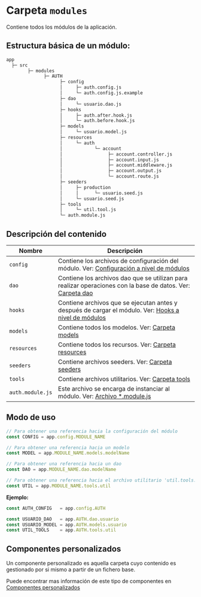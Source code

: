 # Carpeta `modules`

Contiene todos los módulos de la aplicación.

## Estructura básica de un módulo:

```txt
app
  ├─ src
        ├─ modules
              ├─ AUTH
                    ├─ config
                    │     ├─ auth.config.js
                    │     └─ auth.config.js.example
                    ├─ dao
                    │     └─ usuario.dao.js
                    ├─ hooks
                    │     ├─ auth.after.hook.js
                    │     └─ auth.before.hook.js
                    ├─ models
                    │     └─ usuario.model.js
                    ├─ resources
                    │     └─ auth
                    │            └─ account
                    │                 ├─ account.controller.js
                    │                 ├─ account.input.js
                    │                 ├─ account.middleware.js
                    │                 ├─ account.output.js
                    │                 └─ account.route.js
                    ├─ seeders
                    │     ├─ production
                    │     │      └─ usuario.seed.js
                    │     └─ usuario.seed.js
                    ├─ tools
                    │     └─ util.tool.js
                    └─ auth.module.js
```

## Descripción del contenido

| Nombre           | Descripción                                                                                                  |
| ---------------- | ------------------------------------------------------------------------------------------------------------ |
| `config`           | Contiene los archivos de configuración del módulo. Ver: [Configuración a nivel de módulos](./doc/config#configuracion-a-nivel-de-modulos)                                                                       |
| `dao`            | Contiene los archivos dao que se utilizan para realizar operaciones con la base de datos. Ver: [Carpeta dao](./doc/dao#carpeta-dao) |
| `hooks`   | Contiene archivos que se ejecutan antes y después de cargar el módulo. Ver: [Hooks a nivel de módulos](./doc/hooks#hooks-a-nivel-de-los-modulos)                                                   |
| `models`         | Contiene todos los modelos. Ver: [Carpeta models](./doc/models#carpeta-models) |
| `resources`      | Contiene todos los recursos. Ver: [Carpeta resources](./doc/resources#carpeta-resources) |
| `seeders`        | Contiene archivos seeders. Ver: [Carpeta seeders](./doc/seeders#carpeta-seeders) |
| `tools`          | Contiene archivos utilitarios. Ver: [Carpeta tools](./doc/tools#carpeta-tools) |
| `auth.module.js` | Este archivo se encarga de instanciar al módulo. Ver: [Archivo *.module.js](./doc/module#archivos-modulejs) |

## Modo de uso

```js
// Para obtener una referencia hacia la configuración del módulo
const CONFIG = app.config.MODULE_NAME

// Para obtener una referencia hacia un modelo
const MODEL = app.MODULE_NAME.models.modelName

// Para obtener una referencia hacia un dao
const DAO = app.MODULE_NAME.dao.modelName

// Para obtener una referencia hacia el archivo utilitario 'util.tools.js'
const UTIL = app.MODULE_NAME.tools.util
```

**Ejemplo:**

```js
const AUTH_CONFIG   = app.config.AUTH

const USUARIO_DAO   = app.AUTH.dao.usuario
const USUARIO_MODEL = app.AUTH.models.usuario
const UTIL_TOOLS    = app.AUTH.tools.util
```

## Componentes personalizados

Un componente personalizado es aquella carpeta cuyo contenido es gestionado por si mismo a partir de un fichero base.

Puede encontrar mas información de este tipo de componentes en [Componentes personalizados](./doc/component#componentes-personalizados)
